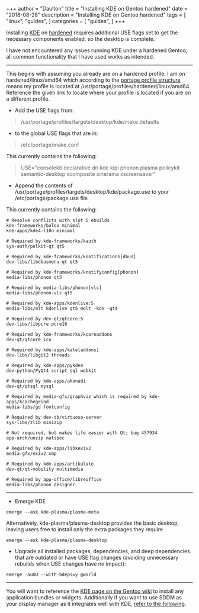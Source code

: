 +++
author = "Daulton"
title = "Installing KDE on Gentoo hardened"
date = "2018-08-28"
description = "Installing KDE on Gentoo hardened"
tags = [
    "linux",
    "guides",
]
categories = [
    "guides",
]
+++

Installing [KDE](https://wiki.gentoo.org/wiki/KDE "https://wiki.gentoo.org/wiki/KDE") on [hardened](https://wiki.gentoo.org/wiki/Hardened_Gentoo "https://wiki.gentoo.org/wiki/Hardened_Gentoo")  requires additional USE flags set to get the necessary components enabled, so the desktop is complete.
<!--more-->

I have not encountered any issues running KDE under a hardened Gentoo, all common functionality that I have used works as intended.

----------

This begins with assuming you already are on a hardened profile. I am on hardened/linux/amd64 which according to the  [portage profile structure](https://wiki.gentoo.org/wiki/Profile_(Portage)#Structure "https://wiki.gentoo.org/wiki/Profile_(Portage)#Structure")  means my profile is located at /usr/portage/profiles/hardened/linux/amd64. Reference the given link to locate where your profile is located if you are on a different profile.

* Add the USE flags from:

> /usr/portage/profiles/targets/desktop/kde/make.defaults 

* to the global USE flags that are in: 

> /etc/portage/make.conf
    

This currently contains the following:

> USE="consolekit declarative dri kde kipi phonon plasma policykit semantic-desktop xcomposite xinerama xscreensaver"

* Append the contents of /usr/portage/profiles/targets/desktop/kde/package.use to your /etc/portage/package.use file
    

This currently contains the following:

```
# Resolve conflicts with slot 5 ebuilds
kde-frameworks/baloo minimal
kde-apps/kde4-l10n minimal

# Required by kde-frameworks/kauth
sys-auth/polkit-qt qt5

# Required by kde-frameworks/knotifications[dbus]
dev-libs/libdbusmenu-qt qt5

# Required by kde-frameworks/knotifyconfig[phonon]
media-libs/phonon qt5

# Required by media-libs/phonon[vlc]
media-libs/phonon-vlc qt5

# Required by kde-apps/kdenlive:5
media-libs/mlt kdenlive qt5 melt -kde -qt4

# Required by dev-qt/qtcore:5
dev-libs/libpcre pcre16

# Required by kde-frameworks/kcoreaddons
dev-qt/qtcore icu

# Required by kde-apps/kate[addons]
dev-libs/libgit2 threads

# Required by kde-apps/pykde4
dev-python/PyQt4 script sql webkit

# Required by kde-apps/akonadi
dev-qt/qtsql mysql

# Required by media-gfx/graphviz which is required by kde-apps/kcachegrind
media-libs/gd fontconfig

# Required by dev-db/virtuoso-server
sys-libs/zlib minizip

# Not required, but makes life easier with Qt; bug 457934
app-arch/unzip natspec

# Required by kde-apps/libkexiv2
media-gfx/exiv2 xmp

# Required by kde-apps/artikulate
dev-qt/qt-mobility multimedia

# Required by app-office/libreoffice
media-libs/phonon designer
```

----------

* Emerge KDE
    
```
emerge --ask kde-plasma/plasma-meta
```

Alternatively, kde-plasma/plasma-desktop provides the basic desktop, leaving users free to install only the extra packages they require

```
emerge --ask kde-plasma/plasma-desktop
```

* Upgrade all installed packages, dependencies, and deep dependencies that are outdated or have USE flag changes (avoiding unnecessary rebuilds when USE changes have no impact):
    
```
emerge -auDU --with-bdeps=y @world
```

----------

You will want to reference the  [KDE page on the Gentoo wiki](https://wiki.gentoo.org/wiki/KDE "https://wiki.gentoo.org/wiki/KDE")  to install any application bundles or widgets. Additionally if you want to use SDDM as your display manager as it integrates well with KDE,  [refer to the following](https://wiki.gentoo.org/wiki/SDDM "https://wiki.gentoo.org/wiki/SDDM").


